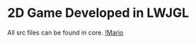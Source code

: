 # 2D Game Developed in LWJGL

All src files can be found in core.
[!Mario](https://media.giphy.com/media/xUB8TE04zTXwlggP2i/giphy.gif)
